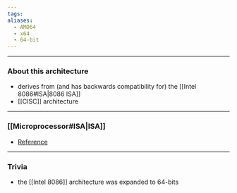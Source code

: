 ```yaml
---
tags: 
aliases:
  - AMD64
  - x64
  - 64-bit
---
```

---

### About this architecture

- derives from (and has backwards compatibility for) the [[Intel 8086#ISA|8086 ISA]]
- [[CISC]] architecture

---

### [[Microprocessor#ISA|ISA]]

- [Reference](https://www.felixcloutier.com/x86/)

---

### Trivia

- the [[Intel 8086]] architecture was expanded to 64-bits